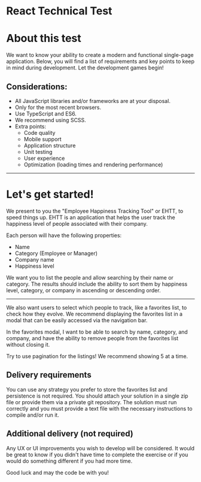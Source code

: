 # React Technical Test

# About this test

We want to know your ability to create a modern and functional single-page application. Below, you will find a list of requirements and key points to keep in mind during development. Let the development games begin!

## Considerations:

- All JavaScript libraries and/or frameworks are at your disposal.
- Only for the most recent browsers.
- Use TypeScript and ES6.
- We recommend using SCSS.
- Extra points:
  - Code quality
  - Mobile support
  - Application structure
  - Unit testing
  - User experience
  - Optimization (loading times and rendering performance)

---

# Let's get started!

We present to you the "Employee Happiness Tracking Tool" or EHTT, to speed things up. EHTT is an application that helps the user track the happiness level of people associated with their company.

Each person will have the following properties:
- Name
- Category (Employee or Manager)
- Company name
- Happiness level

We want you to list the people and allow searching by their name or category. The results should include the ability to sort them by happiness level, category, or company in ascending or descending order.

---

We also want users to select which people to track, like a favorites list, to check how they evolve. We recommend displaying the favorites list in a modal that can be easily accessed via the navigation bar.

In the favorites modal, I want to be able to search by name, category, and company, and have the ability to remove people from the favorites list without closing it.

Try to use pagination for the listings! We recommend showing 5 at a time.

## Delivery requirements

You can use any strategy you prefer to store the favorites list and persistence is not required. You should attach your solution in a single zip file or provide them via a private git repository. The solution must run correctly and you must provide a text file with the necessary instructions to compile and/or run it.

## Additional delivery (not required)

Any UX or UI improvements you wish to develop will be considered. It would be great to know if you didn't have time to complete the exercise or if you would do something different if you had more time.

Good luck and may the code be with you!

